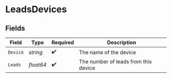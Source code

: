 # LeadsDevices


## Fields

| Field                                | Type                                 | Required                             | Description                          |
| ------------------------------------ | ------------------------------------ | ------------------------------------ | ------------------------------------ |
| `Device`                             | *string*                             | :heavy_check_mark:                   | The name of the device               |
| `Leads`                              | *float64*                            | :heavy_check_mark:                   | The number of leads from this device |